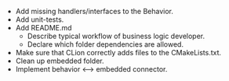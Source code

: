 * Add missing handlers/interfaces to the Behavior. 
* Add unit-tests.
* Add README.md
  * Describe typical workflow of business logic developer.
  * Declare which folder dependencies are allowed.
* Make sure that CLion correctly adds files to the CMakeLists.txt.
* Clean up embedded folder.
* Implement behavior <--> embedded connector.
